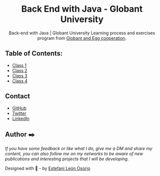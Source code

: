 <h1 align="center">Back End with Java - Globant University</h1>

<div align="center">
Back-end with Java | Globant University Learning process and exercises program from <a href="https://globant.eggcooperation.com/" target="_blank">Globant and Egg cooperation</a>.
</div>

<!-- TABLE OF CONTENTS -->

## Table of Contents:

- [Class 1](https://github.com/EstefaniLeon/Back-end-with-Java-Globant-University/tree/main/Class%201)
- [Class 2](https://github.com/EstefaniLeon/Back-end-with-Java-Globant-University/tree/main/Class%202)
- [Class 3](https://github.com/EstefaniLeon/Back-end-with-Java-Globant-University/tree/main/Class%203)
- [Class 4](https://github.com/EstefaniLeon/Back-end-with-Java-Globant-University/tree/main/Class%204)

<!-- CONTACT -->

## Contact

- [GitHub](https://github.com/EstefaniLeon)
- [Twitter](https://twitter.com/Esleos1)
- [LinkedIn](https://www.linkedin.com/in/estefani-leon-osorio-34a56a244/)

<!-- FOOTER -->

## Author ✒️

_If you have some feedback or like what I do, give me a DM and share my content, you can also follow me on my networks to be aware of new publications and interesting projects that I will be developing._

Designed with 💖 - by [Estefani León Osorio](https://github.com/EstefaniLeon)

